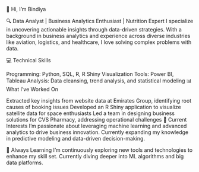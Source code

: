 👋 Hi, I’m Bindiya

🔍 Data Analyst | Business Analytics Enthusiast | Nutrition Expert
I specialize in uncovering actionable insights through data-driven strategies. With a background in business analytics and experience across diverse industries like aviation, logistics, and healthcare, I love solving complex problems with data.

💻 Technical Skills

Programming: Python, SQL, R, R Shiny
Visualization Tools: Power BI, Tableau
Analysis: Data cleansing, trend analysis, and statistical modeling
📊 What I’ve Worked On

Extracted key insights from website data at Emirates Group, identifying root causes of booking issues
Developed an R Shiny application to visualize satellite data for space enthusiasts
Led a team in designing business solutions for CVS Pharmacy, addressing operational challenges
🚀 Current Interests
I’m passionate about leveraging machine learning and advanced analytics to drive business innovation. Currently expanding my knowledge in predictive modeling and data-driven decision-making.

🌱 Always Learning
I’m continuously exploring new tools and technologies to enhance my skill set. Currently diving deeper into ML algorithms and big data platforms.

